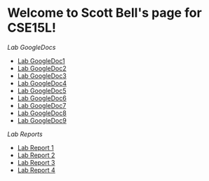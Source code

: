 # Welcome to Scott Bell's page for CSE15L!

*Lab GoogleDocs*
* [Lab GoogleDoc1](https://docs.google.com/document/d/1fFXVgfAvLlO1SYsoc6dTBcCgC9VTxHiwE9QxNZABTKk/edit?usp=sharing)
* [Lab GoogleDoc2](https://docs.google.com/document/d/1Gk00jSsCJJIKbiTVhlP3SiVnn6rUhci4HwRcJWPeDBw/edit)
* [Lab GoogleDoc3](https://docs.google.com/document/d/1IyV8gkqZxvA2Sk6ysxHvX7orEA6Sl3dl2dEKwszSQo8/edit)
* [Lab GoogleDoc4](https://docs.google.com/document/d/119glKH0dP0gRadqqnhf0HRA3O__T-k5UYudhadG8bSI/edit#heading=h.6htt4v2f3w9w)
* [Lab GoogleDoc5](https://docs.google.com/document/d/1AB6NoR0-JnomFkhkFZ_lhURcm2qXa7P2NUGlYLl447Q/edit#heading=h.9w41a1n53j60)
* [Lab GoogleDoc6](https://docs.google.com/document/d/1mADRflXGk-3DEPOq8Zx-RZRNRqm11n7RazJWjRbnIfY/edit)
* [Lab GoogleDoc7](https://docs.google.com/document/d/1iRkwR0Yg0HBClb5fxHFeKWqtOPiz7XKVn1j-ctlfmjo/edit#heading=h.kj5u7ehh2d24)
* [Lab GoogleDoc8](https://docs.google.com/document/d/1l9tSTZEodDQ0TrqzMqGpSB54hG6y_n8gYi-PBiFEMOw/edit#heading=h.7i28x5fc5wy7)
* [Lab GoogleDoc9](https://docs.google.com/document/d/1qnYq47Xj228hyH0LN-CjiL2-8RRhoj1-eLiPlEyYvFg/edit#heading=h.tlai1bxr4cul)

*Lab Reports*
* [Lab Report 1](lab-report-1-week-2.html)
* [Lab Report 2](lab-report-2-week-4.html)
* [Lab Report 3](lab-report-3-week-6.html)
* [Lab Report 4](lab-report-4-week-8.html)

